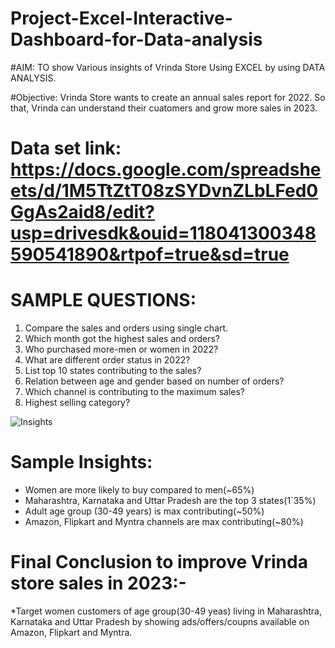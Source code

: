# Project-Excel-Interactive-Dashboard-for-Data-analysis
#AIM: TO show Various insights of Vrinda Store Using EXCEL by using DATA ANALYSIS.
 
#Objective: Vrinda Store wants to create an annual sales report for 2022. So that, Vrinda can understand their cuatomers and grow more sales in 2023.

# Data set link: https://docs.google.com/spreadsheets/d/1M5TtZtT08zSYDvnZLbLFed0GgAs2aid8/edit?usp=drivesdk&ouid=118041300348590541890&rtpof=true&sd=true

# SAMPLE QUESTIONS:
1) Compare the sales and orders using single chart.
2) Which month got the highest sales and orders?
3) Who purchased more-men or women in 2022?
4) What are different order status in 2022?
5) List top 10 states contributing to the sales?
6) Relation between age and gender based on number of orders?
7) Which channel is contributing to the maximum sales?
8) Highest selling category?

![Insights](https://user-images.githubusercontent.com/80636537/230713850-a6b28aff-9015-4250-9d59-06cedd7bccf6.jpeg)

# Sample Insights:
* Women are more likely to buy compared to men(~65%)
* Maharashtra, Karnataka and Uttar Pradesh are the top 3 states(1`35%)
* Adult age group (30-49 years) is max contributing(~50%)
* Amazon, Flipkart and Myntra channels are max contributing(~80%)



# Final Conclusion to improve Vrinda store sales in 2023:-
*Target women customers of age group(30-49 yeas) living in Maharashtra, Karnataka and Uttar Pradesh by showing ads/offers/coupns available on Amazon, Flipkart and Myntra.
